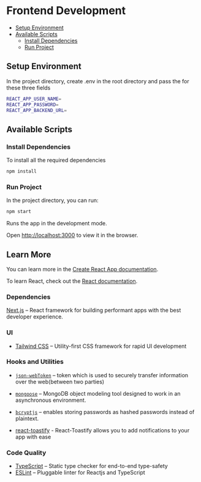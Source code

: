 # Frontend Development

* [Setup Environment](#setup-environment)
* [Available Scripts](#available-scripts)
  - [Install Dependencies](#install-dependencies)
  - [Run Project](#run-project)



## Setup Environment

In the project directory, create .env in the root directory and pass the for these three fields

```bash
REACT_APP_USER_NAME=
REACT_APP_PASSWORD=
REACT_APP_BACKEND_URL=
```

## Available Scripts

### Install Dependencies

To install all the required dependencies

```bash
npm install
```

### Run Project

In the project directory, you can run:

```bash
npm start
````

Runs the app in the development mode.

Open [http://localhost:3000](http://localhost:3000) to view it in the browser.




## Learn More

You can learn more in the [Create React App documentation](https://facebook.github.io/create-react-app/docs/getting-started).

To learn React, check out the [React documentation](https://reactjs.org/).


### Dependencies

[Next.js](https://nextjs.org/) – React framework for building performant apps with the best developer experience.

### UI

- [Tailwind CSS](https://tailwindcss.com/) – Utility-first CSS framework for rapid UI development

### Hooks and Utilities

- [`json-webToken`](https://www.npmjs.com/package/jsonwebtoken) – token which is used to securely transfer information over the web(between two parties)

- [`mongoose`](https://www.npmjs.com/package/mongoose) – MongoDB object modeling tool designed to work in an asynchronous environment.

- [`bcryptjs`](https://www.npmjs.com/package/bcryptjs) – enables storing passwords as hashed passwords instead of plaintext.

- [react-toastify](https://www.npmjs.com/package/react-toastify) - React-Toastify allows you to add notifications to your app with ease

### Code Quality

- [TypeScript](https://www.typescriptlang.org/) – Static type checker for end-to-end type-safety
- [ESLint](https://eslint.org/) – Pluggable linter for Reactjs and TypeScript
